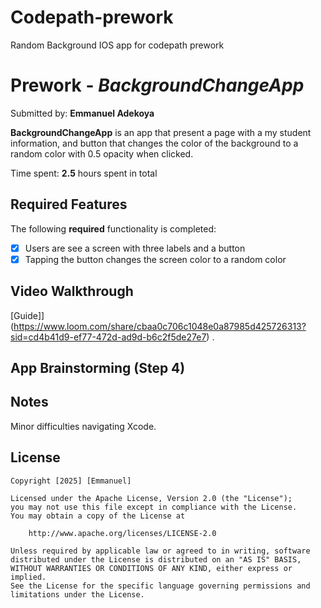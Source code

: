 # Codepath-prework
Random Background IOS app for codepath prework
# Prework - *BackgroundChangeApp*

Submitted by: **Emmanuel Adekoya**

**BackgroundChangeApp** is an app that present a page with a my student information, and button that changes the color of the background to a random color with 0.5 opacity when clicked. 

Time spent: **2.5** hours spent in total

## Required Features

The following **required** functionality is completed:

- [x] Users are see a screen with three labels and a button
- [x] Tapping the button changes the screen color to a random color
 
## Video Walkthrough
[Guide]](https://www.loom.com/share/cbaa0c706c1048e0a87985d425726313?sid=cd4b41d9-ef77-472d-ad9d-b6c2f5de27e7) .

## App Brainstorming (Step 4)

## Notes
Minor difficulties navigating Xcode.

## License

    Copyright [2025] [Emmanuel]

    Licensed under the Apache License, Version 2.0 (the "License");
    you may not use this file except in compliance with the License.
    You may obtain a copy of the License at

        http://www.apache.org/licenses/LICENSE-2.0

    Unless required by applicable law or agreed to in writing, software
    distributed under the License is distributed on an "AS IS" BASIS,
    WITHOUT WARRANTIES OR CONDITIONS OF ANY KIND, either express or implied.
    See the License for the specific language governing permissions and
    limitations under the License.
